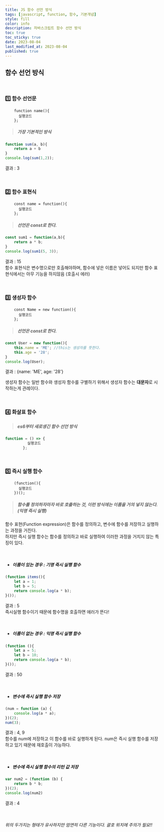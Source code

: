 ```yaml
---
title: JS 함수 선언 방식
tags: [javascript, function, 함수, 기본개념]
style: fill
color: info
description: 자바스크립트 함수 선언 방식
toc: true
toc_sticky: true
date: 2023-08-04
last_modified_at: 2023-08-04
published: true
---
```


## 함수 선언 방식

<br>
   
### 1️⃣ 함수 선언문

        function name(){
          실행코드
        };

> ##### 가장 기본적인 방식

```javascript
function sum(a, b){
    return a + b
}
console.log(sum(1,2));
```
결과 : 3

<br>


### 2️⃣ 함수 표현식

        const name = function(){
          실행코드
        };

> ##### 선언은 const로 한다.

```javascript
const sum1 = function(a,b){
    return a * b;
}
console.log(sum1(5, 3));
```
결과 : 15<br>
함수 표현식은 변수명으로만 호출해야하며, 함수에 넣은 이름은 넣어도 되지만 함수 표현식에서는 아무 기능을 하지않음 (호출시 에러)


<br>


### 3️⃣ 생성자 함수

        const Name = new function(){
          실행코드
        };

> ##### 선언은 const로 한다.

```javascript
const User = new function(){
    this.name = 'ME'; //this는 생성자를 뜻한다.
    this.age = '28';
}
console.log(User);
```
결과 : {name: 'ME', age: '28'}
<br>

생성자 함수는 일반 함수와 생성자 함수를 구별하기 위해서 생성자 함수는 **대문자**로 시작하는게 관례이다.

<br>

### 4️⃣ 화살표 함수

> ##### es6부터 새로생긴 함수 선언 방식

```javascript
function = () => {
          실행코드
        };
```


<br>


### 5️⃣ 즉시 실행 함수

        (function(){
          실행코드
        })();

> ##### 함수를 정의하자마자 바로 호출하는 것, 이런 방식에는 이름을 거의 넣지 않는다.(익명 즉시 실행)

함수 표현(Function expression)은 함수를 정의하고, 변수에 함수를 저장하고 실행하는 과정을 거친다.<br>
하지만 즉시 실행 함수는 함수를 정의하고 바로 실행하여 이러한 과정을 거치지 않는 특징이 있다.

<br>

- ##### 이름이 **있는** 경우 : **기명** 즉시 실행 함수

```javascript
(function items(){
    let a = 1;
    let b = 5;
    return console.log(a * b);
}());
```
결과 : 5
<br>
즉시실행 함수이기 때문에 함수명을 호출하면 에러가 뜬다!


<br>

- ##### 이름이 **없는** 경우 : **익명** 즉시 실행 함수

```javascript
(function (){
    let a = 5;
    let b = 10;
    return console.log(a * b);
}());
```
결과 : 50

<br>

- ##### 변수에 즉시 실행 함수 저장

```javascript
(num = function (a) {
    console.log(a * a);
})(2);
num(3);
```
결과 : 4, 9
<br>
함수를 num에 저장하고 이 함수를 바로 실행하게 된다. num은 즉시 실행 함수를 저장하고 있기 때문에 재호출이 가능하다.

<br>

- ##### 변수에 즉시 실행 함수의 리턴 값 저장

```javascript
var num2 = (function (b) {
    return b * b;
})(2);
console.log(num2)
```
결과 : 4

<br>

###### 위의 두가지는 형태가 유사하지만 엄연히 다른 기능이다. 괄호 위치에 주의가 필요!!




